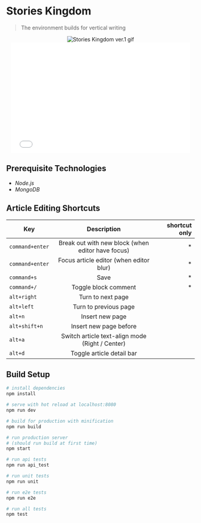 # Stories Kingdom

> The environment builds for vertical writing 

<p align="center">
  <img alt="Stories Kingdom ver.1 gif" src="https://raw.githubusercontent.com/GoreStarry/Stories_Kingdom/master/static/sk_v1.gif">
  <iframe src="//giphy.com/embed/3og0IvSszZ2iBs4dlS" width="480" height="294" frameBorder="0" class="giphy-embed" allowFullScreen></iframe>
</p>



## Prerequisite Technologies
* *Node.js*
* *MongoDB*

## Article Editing Shortcuts

| Key | Description | shortcut only |
| -----------------------------------------------|:------------:| -------:|
| `command+enter` |  Break out with new block (when editor have focus) | * |
| `command+enter` | Focus article editor (when editor blur) | * |
| `command+s` | Save | * |
| `command+/` | Toggle block comment | * |
| `alt+right` | Turn to next page |  |
| `alt+left` | Turn to previous page |  |
| `alt+n` | Insert new page |  |
| `alt+shift+n` | Insert new page before |  |
| `alt+a` | Switch article text-align mode (Right / Center) |  |
| `alt+d` | Toggle article detail bar |  |

## Build Setup

``` bash
# install dependencies
npm install

# serve with hot reload at localhost:8080
npm run dev

# build for production with minification
npm run build

# run production server
# (should run build at first time)
npm start

# run api tests
npm run api_test

# run unit tests
npm run unit

# run e2e tests
npm run e2e

# run all tests
npm test
```
